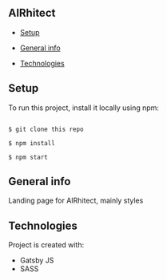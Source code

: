## AIRhitect

- [Setup](#setup)

- [General info](#general-info)

- [Technologies](#technologies)

## Setup

To run this project, install it locally using npm:

```

$ git clone this repo

$ npm install

$ npm start

```

## General info

Landing page for AIRhitect, mainly styles

## Technologies

Project is created with:

- Gatsby JS
- SASS
